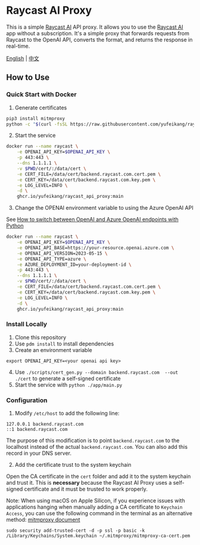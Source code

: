 # Raycast AI Proxy

This is a simple [Raycast AI](https://raycast.com/) API proxy. It allows you to use the [Raycast AI](https://raycast.com/ai) app without a subscription. 
It's a simple proxy that forwards requests from Raycast to the OpenAI API, converts the format, and returns the response in real-time.

[English](README.md) | [中文](README.zh.md)

## How to Use

### Quick Start with Docker

1. Generate certificates

```sh
pip3 install mitmproxy
python -c "$(curl -fsSL https://raw.githubusercontent.com/yufeikang/raycast_api_proxy/main/scripts/cert_gen.py)"  --domain backend.raycast.com  --out ./cert
```

2. Start the service

```sh
docker run --name raycast \
    -e OPENAI_API_KEY=$OPENAI_API_KEY \
    -p 443:443 \
    --dns 1.1.1.1 \
    -v $PWD/cert/:/data/cert \
    -e CERT_FILE=/data/cert/backend.raycast.com.cert.pem \
    -e CERT_KEY=/data/cert/backend.raycast.com.key.pem \
    -e LOG_LEVEL=INFO \
    -d \
    ghcr.io/yufeikang/raycast_api_proxy:main
```

3. Change the OPENAI environment variable to using the Azure OpenAI API

See [How to switch between OpenAI and Azure OpenAI endpoints with Python](https://learn.microsoft.com/en-us/azure/ai-services/openai/how-to/switching-endpoints)

```sh
docker run --name raycast \
    -e OPENAI_API_KEY=$OPENAI_API_KEY \
    -e OPENAI_API_BASE=https://your-resource.openai.azure.com \
    -e OPENAI_API_VERSION=2023-05-15 \
    -e OPENAI_API_TYPE=azure \
    -e AZURE_DEPLOYMENT_ID=your-deployment-id \
    -p 443:443 \
    --dns 1.1.1.1 \
    -v $PWD/cert/:/data/cert \
    -e CERT_FILE=/data/cert/backend.raycast.com.cert.pem \
    -e CERT_KEY=/data/cert/backend.raycast.com.key.pem \
    -e LOG_LEVEL=INFO \
    -d \
    ghcr.io/yufeikang/raycast_api_proxy:main
```


### Install Locally

1. Clone this repository
2. Use `pdm install` to install dependencies
3. Create an environment variable

```
export OPENAI_API_KEY=<your openai api key>
```

4. Use `./scripts/cert_gen.py --domain backend.raycast.com  --out ./cert` to generate a self-signed certificate
5. Start the service with `python ./app/main.py`

### Configuration

1. Modify `/etc/host` to add the following line:

```
127.0.0.1 backend.raycast.com
::1 backend.raycast.com
```

The purpose of this modification is to point `backend.raycast.com` to the localhost instead of the actual `backend.raycast.com`. You can also add this
record in your DNS server.

2. Add the certificate trust to the system keychain

Open the CA certificate in the `cert` folder and add it to the system keychain and trust it.
This is **necessary** because the Raycast AI Proxy uses a self-signed certificate and it must be trusted to work properly.

Note:
When using macOS on Apple Silicon, if you experience issues with applications hanging when manually adding a CA certificate to `Keychain Access`, you can use the following command in the terminal as an alternative method: [mitmproxy document](https://docs.mitmproxy.org/stable/concepts-certificates/#installing-the-mitmproxy-ca-certificate-manually)

```shell
sudo security add-trusted-cert -d -p ssl -p basic -k /Library/Keychains/System.keychain ~/.mitmproxy/mitmproxy-ca-cert.pem
```